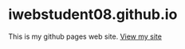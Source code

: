 # iwebstudent08.github.io
This is my github pages web site.
[View my site](https://iwebstudent08.github.io/)